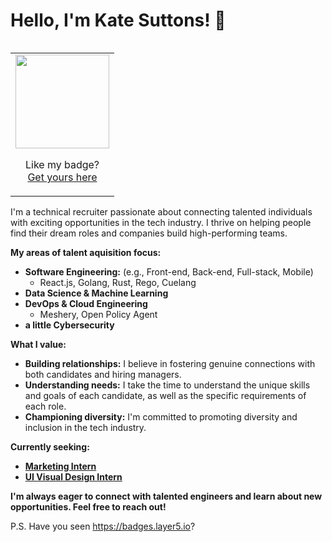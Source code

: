 # Hello, I'm Kate Suttons! 👋

<table align="right" border="0">
 <tr><td align="center">
<img width="150px" src="https://badges.layer5.io/assets/badges/first-collaborator/first-collaborator.png" />

<p>Like my badge?<br /><a href="https://badges.layer5.io">Get yours here</a></p>
  </td></tr>
</table>

I'm a technical recruiter passionate about connecting talented individuals with exciting opportunities in the tech industry. I thrive on helping people find their dream roles and companies build high-performing teams.

**My areas of talent aquisition focus:**

* **Software Engineering:**  (e.g., Front-end, Back-end, Full-stack, Mobile)
  * React.js, Golang, Rust, Rego, Cuelang
* **Data Science & Machine Learning**
* **DevOps & Cloud Engineering**
  * Meshery, Open Policy Agent
* **a little Cybersecurity**

**What I value:**

* **Building relationships:** I believe in fostering genuine connections with both candidates and hiring managers.
* **Understanding needs:** I take the time to understand the unique skills and goals of each candidate, as well as the specific requirements of each role.
* **Championing diversity:** I'm committed to promoting diversity and inclusion in the tech industry.

<!-- **Let's connect!**

* **LinkedIn:** [Your LinkedIn Profile URL]
* **Email:** [Your Professional Email Address] -->

**Currently seeking:**

* **[Marketing Intern](https://layer5.io/careers/digital-marketing-internship)** 
* **[UI Visual Design Intern](https://layer5.io/careers/ui-visual-designer-internship)**

**I'm always eager to connect with talented engineers and learn about new opportunities. Feel free to reach out!**

P.S. Have you seen https://badges.layer5.io?
